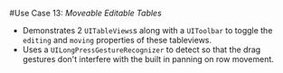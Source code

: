 #Use Case 13: _Moveable Editable Tables_

- Demonstrates 2 `UITableViews`s along with a `UIToolbar` to toggle the `editing` and `moving` properties of these tableviews.
- Uses a `UILongPressGestureRecognizer` to detect so that the drag gestures don't interfere with the built in panning on row movement.